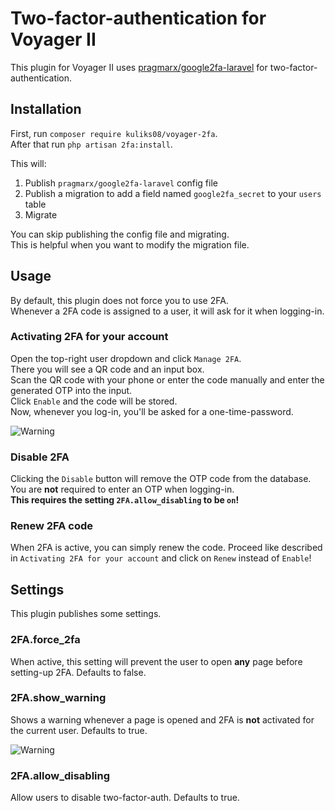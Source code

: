 # Two-factor-authentication for Voyager II

This plugin for Voyager II uses [pragmarx/google2fa-laravel](https://github.com/antonioribeiro/google2fa-laravel) for two-factor-authentication.

## Installation

First, run `composer require kuliks08/voyager-2fa`.  
After that run `php artisan 2fa:install`.  

This will:

1. Publish `pragmarx/google2fa-laravel` config file
2. Publish a migration to add a field named `google2fa_secret` to your `users` table
3. Migrate

You can skip publishing the config file and migrating.  
This is helpful when you want to modify the migration file.

## Usage

By default, this plugin does not force you to use 2FA.  
Whenever a 2FA code is assigned to a user, it will ask for it when logging-in.

### Activating 2FA for your account

Open the top-right user dropdown and click `Manage 2FA`.  
There you will see a QR code and an input box.  
Scan the QR code with your phone or enter the code manually and enter the generated OTP into the input.  
Click `Enable` and the code will be stored.  
Now, whenever you log-in, you'll be asked for a one-time-password.

![Warning](./.github/assets/manage.png)

### Disable 2FA

Clicking the `Disable` button will remove the OTP code from the database.  
You are **not** required to enter an OTP when logging-in.  
**This requires the setting `2FA.allow_disabling` to be `on`!**

### Renew 2FA code

When 2FA is active, you can simply renew the code. Proceed like described in `Activating 2FA for your account` and click on `Renew` instead of `Enable`!

## Settings

This plugin publishes some settings.

### 2FA.force_2fa

When active, this setting will prevent the user to open **any** page before setting-up 2FA. Defaults to false.

### 2FA.show_warning

Shows a warning whenever a page is opened and 2FA is **not** activated for the current user. Defaults to true.

![Warning](./.github/assets/warning.png)

### 2FA.allow_disabling

Allow users to disable two-factor-auth. Defaults to true.